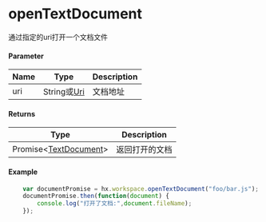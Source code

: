 # openTextDocument

通过指定的uri打开一个文档文件

#### Parameter

|Name	|Type			|Description		|
|--			|--					|--			|
|uri		|String或[Uri](/ExtensionDocs/Api/other/Uri)|文档地址	|

#### Returns
|Type								|Description			|
|--												|--				|
|Promise&lt;[TextDocument](/ExtensionDocs/Api/windows/TextEditor.md#TextDocument)&gt;	|返回打开的文档	|

#### Example
``` javascript
    var documentPromise = hx.workspace.openTextDocument("foo/bar.js");
    documentPromise.then(function(document) {
        console.log("打开了文档:",document.fileName);
    });
```